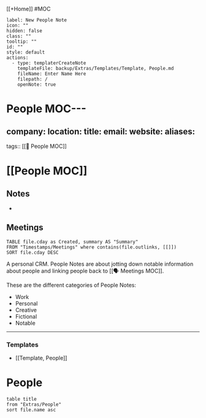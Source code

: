 [[+Home]] #MOC

```meta-bind-button
label: New People Note
icon: ""
hidden: false
class: ""
tooltip: ""
id: ""
style: default
actions:
  - type: templaterCreateNote
    templateFile: backup/Extras/Templates/Template, People.md
    fileName: Enter Name Here
    filepath: /
    openNote: true

```

# People MOC---
company: 
location: 
title: 
email: 
website: 
aliases: 
---
tags:: [[👥 People MOC]]

# [[People MOC]]


## Notes
- 

## Meetings
```dataview
TABLE file.cday as Created, summary AS "Summary"
FROM "Timestamps/Meetings" where contains(file.outlinks, [[]])
SORT file.cday DESC
```
A personal CRM. People Notes are about jotting down notable information about people and linking people back to [[🗣 Meetings MOC]].

These are the different categories of People Notes:
- Work
- Personal
- Creative
- Fictional
- Notable

---
### Templates
- [[Template, People]]

# People
```dataview
table title
from "Extras/People"
sort file.name asc
```